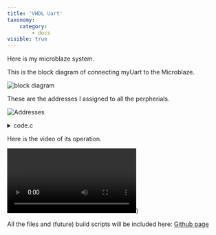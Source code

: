 ```yaml
---
title: 'VHDL Uart'
taxonomy:
    category:
        - docs
visible: true
---
```


Here is my microblaze system.



This is the block diagram of connecting myUart to the Microblaze.

![block diagram](block_ub.JPG)

These are the addresses I assigned to all the perpherials.

![Addresses](addr_ub.JPG)



<details><summary>code.c</summary><p><pre><code class="c">
#include &lt;stdio.h&gt;
#include "platform.h"
#include "xil_printf.h"
#include "xil_io.h"

#define LEDS_DATA 0x40000000
#define LEDS_TRI  0x40000004
#define RGB_DATA  0x40000008
#define RGB_TRI   0x4000000C

#define BTN_DATA  0x40010000
#define DIP_DATA  0x40010008


int main()
{
    init_platform();

    print("Hello World\n\r");
    //tri state for leds
    Xil_Out32(LEDS_TRI,0x00);
    Xil_Out32(RGB_TRI,0x00);

    u32 btn_read = 0;
    u32 dip_read = 0;
    u32 rgb_write = 0;

    while (1){
    	btn_read = Xil_In32(BTN_DATA);
    	Xil_Out32(LEDS_DATA,btn_read);


    	dip_read = Xil_In32(DIP_DATA);
    	rgb_write = 0x7 &amp; dip_read;
    	rgb_write = rgb_write &lt;&lt; 3 | rgb_write;
    	rgb_write = rgb_write &lt;&lt; 6 | rgb_write;
    	Xil_Out32(RGB_DATA,rgb_write);
    }

    cleanup_platform();



    return 0;
}
</code></pre></p></details>


Here is the video of its operation.

![uart video](user://media/ub000.mp4?resize=300,600))

All the files and (future) build scripts will be included here:
[Github page](https://github.com/AEW2015/522R/tree/master/pages/02.microblaze-system)